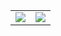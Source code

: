 <table>
  <tr>
    <td>
      <img src="https://github-readme-stats.vercel.app/api?username=8KOHAN&show_icons=true&theme=tokyonight" />
    </td>
    <td>
      <img src="https://github-readme-stats.vercel.app/api/top-langs/?username=8KOHAN&layout=compact&theme=tokyonight" />
    </td>
  </tr>
</table>
